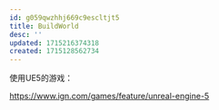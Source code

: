 ```yaml
---
id: g059qwzhhj669c9escltjt5
title: BuildWorld
desc: ''
updated: 1715216374318
created: 1715128562734
---
```

使用UE5的游戏：

https://www.ign.com/games/feature/unreal-engine-5